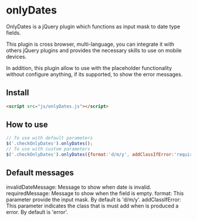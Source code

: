 # onlyDates
OnlyDates is a jQuery plugin which functions as input mask to date type fields.

This plugin is cross browser, multi-language, you can integrate it with others jQuery plugins and provides the necessary skills to use on mobile devices.

In addition, this plugin allow to use with the placeholder functionality without configure anything, if its supported, to show the error messages.

Install
-------
```html
<script src="js/onlyDates.js"></script>
```

How to use
----------
```javascript
// To use with default parameters
$('.checkOnlyDates').onlyDates();
// To use with custom parameters
$('.checkOnlyDates').onlyDates({format:'d/m/y', addClassIfError:'required', invalidDateMessage:'Invalid Date', requiredMessage:'Required Field'});
```

Default messages
----------------
invalidDateMessage: Message to show when date is invalid.
requiredMessage: Message to show when the field is empty.
format: This parameter provide the input mask. By default is 'd/m/y'.
addClassIfError: This parameter indicates the class that is must add when is produced a error. By default is 'error'.

